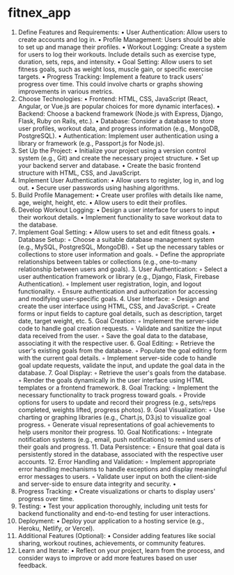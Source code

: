 # fitnex_app
1. Define Features and Requirements:
    • User Authentication: Allow users to create accounts and log in.
    • Profile Management: Users should be able to set up and manage their profiles.
    • Workout Logging: Create a system for users to log their workouts. Include details such as exercise type, duration, sets, reps, and intensity.
    • Goal Setting: Allow users to set fitness goals, such as weight loss, muscle gain, or specific exercise targets.
    • Progress Tracking: Implement a feature to track users' progress over time. This could involve charts or graphs showing improvements in various metrics.
2. Choose Technologies:
    • Frontend: HTML, CSS, JavaScript (React, Angular, or Vue.js are popular choices for more dynamic interfaces).
    • Backend: Choose a backend framework (Node.js with Express, Django, Flask, Ruby on Rails, etc.).
    • Database: Consider a database to store user profiles, workout data, and progress information (e.g., MongoDB, PostgreSQL).
    • Authentication: Implement user authentication using a library or framework (e.g., Passport.js for Node.js).
3. Set Up the Project:
    • Initialize your project using a version control system (e.g., Git) and create the necessary project structure.
    • Set up your backend server and database.
    • Create the basic frontend structure with HTML, CSS, and JavaScript.
4. Implement User Authentication:
    • Allow users to register, log in, and log out.
    • Secure user passwords using hashing algorithms.
5. Build Profile Management:
    • Create user profiles with details like name, age, weight, height, etc.
    • Allow users to edit their profiles.
6. Develop Workout Logging:
    • Design a user interface for users to input their workout details.
    • Implement functionality to save workout data to the database.
7. Implement Goal Setting:
    • Allow users to set and edit fitness goals.
    • Database Setup:
        ◦ Choose a suitable database management system (e.g., MySQL, PostgreSQL, MongoDB). 
        ◦ Set up the necessary tables or collections to store user information and goals. 
        ◦ Define the appropriate relationships between tables or collections (e.g., one-to-many relationship between users and goals). 
    3. User Authentication:
        ◦ Select a user authentication framework or library (e.g., Django, Flask, Firebase Authentication). 
        ◦ Implement user registration, login, and logout functionality. 
        ◦ Ensure authentication and authorization for accessing and modifying user-specific goals. 
    4. User Interface:
        ◦ Design and create the user interface using HTML, CSS, and JavaScript. 
        ◦ Create forms or input fields to capture goal details, such as description, target date, target weight, etc. 
    5. Goal Creation:
        ◦ Implement the server-side code to handle goal creation requests. 
        ◦ Validate and sanitize the input data received from the user. 
        ◦ Save the goal data to the database, associating it with the respective user. 
    6. Goal Editing:
        ◦ Retrieve the user's existing goals from the database. 
        ◦ Populate the goal editing form with the current goal details. 
        ◦ Implement server-side code to handle goal update requests, validate the input, and update the goal data in the database. 
    7. Goal Display:
        ◦ Retrieve the user's goals from the database. 
        ◦ Render the goals dynamically in the user interface using HTML templates or a frontend framework. 
    8. Goal Tracking:
        ◦ Implement the necessary functionality to track progress toward goals. 
        ◦ Provide options for users to update and record their progress (e.g., sets/reps completed, weights lifted, progress photos). 
    9. Goal Visualization:
        ◦ Use charting or graphing libraries (e.g., Chart.js, D3.js) to visualize goal progress. 
        ◦ Generate visual representations of goal achievements to help users monitor their progress. 
    10. Goal Notifications:
        ◦ Integrate notification systems (e.g., email, push notifications) to remind users of their goals and progress. 
    11. Data Persistence:
        ◦ Ensure that goal data is persistently stored in the database, associated with the respective user accounts. 
    12. Error Handling and Validation:
        ◦ Implement appropriate error handling mechanisms to handle exceptions and display meaningful error messages to users. 
        ◦ Validate user input on both the client-side and server-side to ensure data integrity and security. 
    • 
8. Progress Tracking:
    • Create visualizations or charts to display users' progress over time.
9. Testing:
    • Test your application thoroughly, including unit tests for backend functionality and end-to-end testing for user interactions.
10. Deployment:
    • Deploy your application to a hosting service (e.g., Heroku, Netlify, or Vercel).
11. Additional Features (Optional):
    • Consider adding features like social sharing, workout routines, achievements, or community features.
12. Learn and Iterate:
    • Reflect on your project, learn from the process, and consider ways to improve or add more features based on user feedback.

